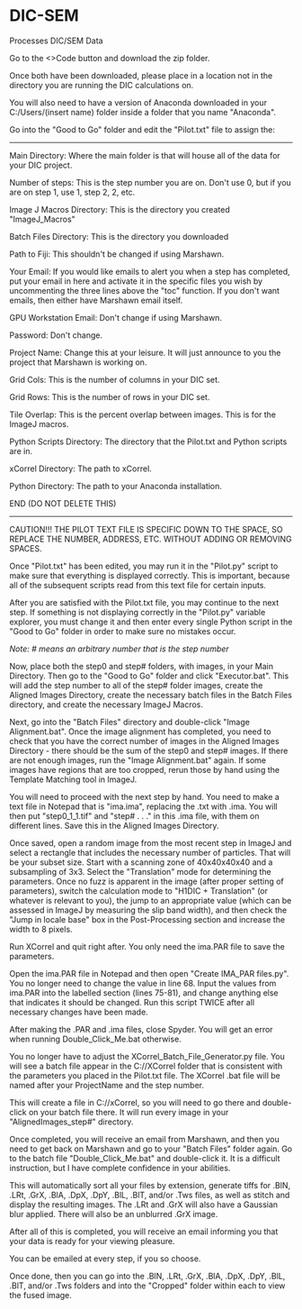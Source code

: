 # DIC-SEM
Processes DIC/SEM Data

Go to the <>Code button and download the zip folder.

Once both have been downloaded, please place in a location not in the directory you are running the DIC calculations on.

You will also need to have a version of Anaconda downloaded in your C:/Users/(insert name) folder inside a folder that you name "Anaconda".

Go into the "Good to Go" folder and edit the "Pilot.txt" file to assign the:
_________________________________________________________________________________________________________________________________________________________________
Main Directory: Where the main folder is that will house all of the data for your DIC project.

Number of steps: This is the step number you are on. Don't use 0, but if you are on step 1, use 1, step 2, 2, etc.

Image J Macros Directory: This is the directory you created "ImageJ_Macros"

Batch Files Directory: This is the directory you downloaded

Path to Fiji: This shouldn't be changed if using Marshawn.

Your Email: If you would like emails to alert you when a step has completed, put your email in here and activate it in the specific files you wish by uncommenting the three lines above the "toc" function. If you don't want emails, then either have Marshawn email itself.

GPU Workstation Email: Don't change if using Marshawn.

Password: Don't change.

Project Name: Change this at your leisure. It will just announce to you the project that Marshawn is working on.

Grid Cols: This is the number of columns in your DIC set.

Grid Rows: This is the number of rows in your DIC set.

Tile Overlap: This is the percent overlap between images. This is for the ImageJ macros.

Python Scripts Directory: The directory that the Pilot.txt and Python scripts are in.

xCorrel Directory: The path to xCorrel.

Python Directory: The path to your Anaconda installation.

END (DO NOT DELETE THIS)
_________________________________________________________________________________________________________________________________________________________________

CAUTION!!! THE PILOT TEXT FILE IS SPECIFIC DOWN TO THE SPACE, SO REPLACE THE NUMBER, ADDRESS, ETC. WITHOUT ADDING OR REMOVING SPACES.

Once "Pilot.txt" has been edited, you may run it in the "Pilot.py" script to make sure that everything is displayed correctly. This is important, because all of the subsequent scripts read from this text file for certain inputs.

After you are satisfied with the Pilot.txt file, you may continue to the next step. If something is not displaying correctly in the "Pilot.py" variable explorer, you must change it and then enter every single Python script in the "Good to Go" folder in order to make sure no mistakes occur.

_Note: # means an arbitrary number that is the step number_

Now, place both the step0 and step# folders, with images, in your Main Directory. Then go to the "Good to Go" folder and click "Executor.bat". This will add the step number to all of the step# folder images, create the Aligned Images Directory, create the necessary batch files in the Batch Files directory, and create the necessary ImageJ Macros.

Next, go into the "Batch Files" directory and double-click "Image Alignment.bat". Once the image alignment has completed, you need to check that you have the correct number of images in the Aligned Images Directory - there should be the sum of the step0 and step# images. If there are not enough images, run the "Image Alignment.bat" again. If some images have regions that are too cropped, rerun those by hand using the Template Matching tool in ImageJ.

You will need to proceed with the next step by hand. You need to make a text file in Notepad that is "ima.ima", replacing the .txt with .ima. You will then put "step0_1_1.tif" and "step# . . ." in this .ima file, with them on different lines. Save this in the Aligned Images Directory.

Once saved, open a random image from the most recent step in ImageJ and select a rectangle that includes the necessary number of particles. That will be your subset size. Start with a scanning zone of 40x40x40x40 and a subsampling of 3x3. Select the "Translation" mode for determining the parameters. Once no fuzz is apparent in the image (after proper setting of parameters), switch the calculation mode to "H1DIC + Translation" (or whatever is relevant to you), the jump to an appropriate value (which can be assessed in ImageJ by measuring the slip band width), and then check the "Jump in locale base" box in the Post-Processing section and increase the width to 8 pixels.

Run XCorrel and quit right after. You only need the ima.PAR file to save the parameters.

Open the ima.PAR file in Notepad and then open "Create IMA_PAR files.py". You no longer need to change the value in line 68. Input the values from ima.PAR into the labelled section (lines 75-81), and change anything else that indicates it should be changed. Run this script TWICE after all necessary changes have been made.

After making the .PAR and .ima files, close Spyder. You will get an error when running Double_Click_Me.bat otherwise.

You no longer have to adjust the XCorrel_Batch_File_Generator.py file. You will see a batch file appear in the C://XCorrel folder that is consistent with the parameters you placed in the Pilot.txt file. The XCorrel .bat file will be named after your ProjectName and the step number.

This will create a file in C://xCorrel, so you will need to go there and double-click on your batch file there. It will run every image in your "AlignedImages_step#" directory.

Once completed, you will receive an email from Marshawn, and then you need to get back on Marshawn and go to your "Batch Files" folder again. Go to the batch file "Double_Click_Me.bat" and double-click it. It is a difficult instruction, but I have complete confidence in your abilities.

This will automatically sort all your files by extension, generate tiffs for .BlN, .LRt, .GrX, .BlA, .DpX, .DpY, .BlL, .BlT, and/or .Tws files, as well as stitch and display the resulting images. The .LRt and .GrX will also have a Gaussian blur applied. There will also be an unblurred .GrX image.

After all of this is completed, you will receive an email informing you that your data is ready for your viewing pleasure.

You can be emailed at every step, if you so choose.

Once done, then you can go into the .BlN, .LRt, .GrX, .BlA, .DpX, .DpY, .BlL, .BlT, and/or .Tws folders and into the "Cropped" folder within each to view the fused image.
